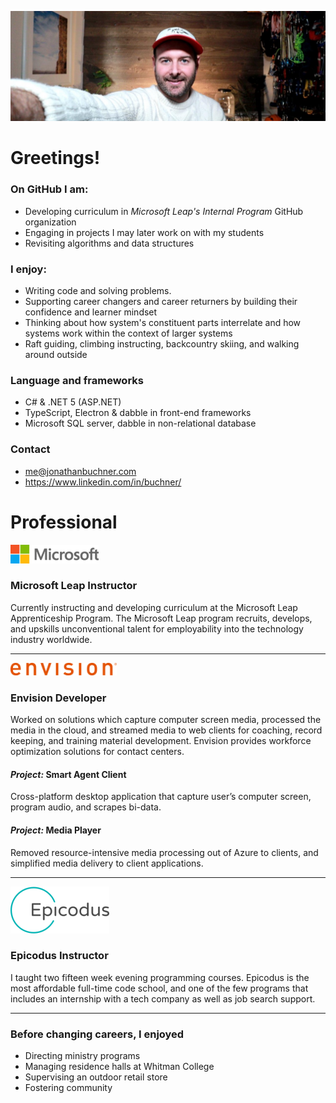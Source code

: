 
<!-- **JonathanBuchner/JonathanBuchner** is a ✨ _special_ ✨ repository because its `README.md` (this file) appears on your GitHub profile. -->

![Microsoft](./img/banner.jpg)

# Greetings!
### On GitHub I am:
- Developing curriculum in *Microsoft Leap's Internal Program* GitHub organization 
- Engaging in projects I may later work on with my students
- Revisiting algorithms and data structures  


### I enjoy:
- Writing code and solving problems. 
- Supporting career changers and career returners by building their confidence and learner mindset
- Thinking about how system's constituent parts interrelate and how systems work within the context of larger systems
- Raft guiding, climbing instructing, backcountry skiing, and walking around outside

### Language and frameworks
- C# & .NET 5 (ASP.NET)
- TypeScript, Electron & dabble in front-end frameworks
- Microsoft SQL server, dabble in non-relational database

### Contact
- me@jonathanbuchner.com
- https://www.linkedin.com/in/buchner/

# Professional

![Microsoft](./img/microsoft.png)
### Microsoft Leap Instructor

Currently instructing and developing curriculum at the Microsoft Leap Apprenticeship Program.  The Microsoft Leap program recruits, develops, and upskills unconventional talent for employability into the technology industry worldwide.

---

![Envision](./img/envision.png)
### **Envision**  Developer

Worked on solutions which capture computer screen media, processed the media in the cloud, and streamed media to web clients for coaching, record keeping, and training material development.  Envision provides workforce optimization solutions for contact centers.

#### *Project:* Smart Agent Client
Cross-platform desktop application that capture user’s computer screen, program audio, and scrapes bi-data.


#### *Project:* Media Player
Removed resource-intensive media processing out of Azure to clients, and simplified media delivery to client applications. 

---

![Epicodus](./img/epicodus.png)
### **Epicodus** Instructor

I taught two fifteen week evening programming courses.  Epicodus is the most affordable full-time code school, and one of the few programs that includes an internship with a tech company as well as job search support.

---

### Before changing careers, I enjoyed
- Directing ministry programs
- Managing residence halls at Whitman College
- Supervising an outdoor retail store
- Fostering community

